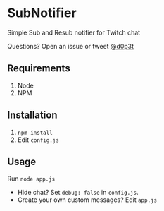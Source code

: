 # SubNotifier
Simple Sub and Resub notifier for Twitch chat

Questions? Open an issue or tweet [@d0p3t](https://twitter.com/d0p3t)


## Requirements
1. Node
2. NPM

## Installation
1. `npm install`
2. Edit `config.js`

## Usage
Run `node app.js`

* Hide chat? Set `debug: false` in `config.js`.  
* Create your own custom messages? Edit `app.js`


